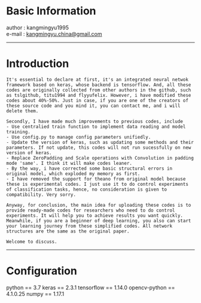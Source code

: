 # Basic Information
author  : kangmingyu1995<br>
e-mail  : kangmingyu.china@gmail.com

----
# Introduction
    It's essential to declare at first, it's an integrated neural netwok framework based on keras, whose backend is tensorflow. And, all these codes are originally collected from other authors in the github, such as tslgithub, titu1994 and flyyufelix. However, i have modified these codes about 40%-50%. Just in case, if you are one of the creators of these source code and you mind it, you can contact me, and i will delete them.  

    Secondly, I have made much improvements to previous codes, include
    - Use centralied train function to implement data reading and model training.
    - Use config.py to manage config parameters unifiedly. 
    - Update the version of keras, such as updating some methods and their parameters. If not update, this codes will not run sucessfully on new version of keras.
    - Replace ZeroPadding and Scale operations with Convolution in padding mode 'same'. I think it will make codes leaner.
    - By the way, i have corrected some basic structural errors in original model, which exploded my memory as first.
    - I have removed the support for theano from original model because these is experimental codes. I just use it to do control experiments of classification tasks, hence, no consideration is given to compatibility. Very sorry.    

    Anyway, for conclusion, the main idea for uploading these codes is to provide ready-made codes for researchers who need to do control experiments. It will help you to achieve results you want quickly. Meanwhile, if you are a beginner of deep learning, you also can start your learning journey from these simplified codes. All network structures are the same as the original paper.

    Welcome to discuss.
---

# Configuration
python == 3.7 
keras == 2.3.1
tensorflow == 1.14.0
opencv-python == 4.1.0.25
numpy == 1.17.1







